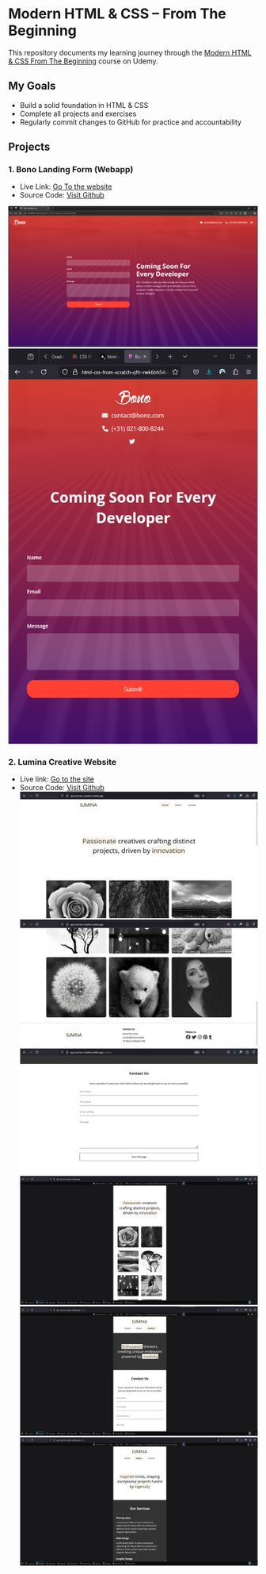 # Modern HTML & CSS – From The Beginning

This repository documents my learning journey through the [Modern HTML & CSS From The Beginning](https://www.udemy.com/course/modern-html-css-from-the-beginning/) course on Udemy.


## My Goals

- Build a solid foundation in HTML & CSS
- Complete all projects and exercises
- Regularly commit changes to GitHub for practice and accountability

## Projects
### 1. Bono Landing Form (Webapp)
- Live Link: [Go To the website](https://app-bono.netlify.app/)
- Source Code: [Visit Github](https://github.com/capt-farvez/html-css-from-scratch/tree/main/Projects/01-Bono-Landing-Form)

![Project 1- PC View](Screenshots/image-Project1-1.png)
![Project 1- Mobile View](Screenshots/image-Project1-2.png)

### 2. Lumina Creative Website
- Live link: [Go to the site](https://app-lumina-creative.netlify.app/)
- Source Code: [Visit Github](https://github.com/capt-farvez/html-css-from-scratch/tree/main/Projects/02-Lumina-Creative-Website)
![Desktop View](Screenshots/Project2/image.png)
![Desktop View](Screenshots/Project2/image-1.png)
![Desktop View](Screenshots/Project2/image-2.png)
![Mopvile View](Screenshots/Project2/image-4.png)
![Mobile View](Screenshots/Project2/image-3.png)
![Mobile View](Screenshots/Project2/image-5.png)